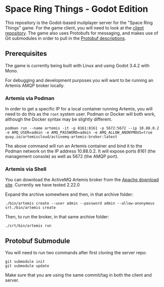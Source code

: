 # Space Ring Things - Godot Edition
This repository is the Godot-based muliplayer server for the "Space Ring Things"
game. For the game client, you will need to look at the [client repository](https://github.com/redhat-gamedev/srt-godot-client). The game also uses Protobufs for messaging, and makes use of Git submodules in order to pull in the [Protobuf descriptions](https://github.com/redhat-gamedev/srt-protobufs).

## Prerequisites
The game is currently being built with Linux and using Godot 3.4.2 with Mono.

For debugging and development purposes you will want to be running an Artemis
AMQP broker locally. 

### Artemis via Podman
In order to get a specific IP for a local container running
Artemis, you will need to do this as the `root` system user. Podman or Docker 
will both work, although the Docker syntax may be slightly different.

```
podman run --name artemis -it -p 8161:8161 -p 5672:5672 --ip 10.88.0.2 -e AMQ_USER=admin -e AMQ_PASSWORD=admin -e AMQ_ALLOW_ANONYMOUS=true quay.io/artemiscloud/activemq-artemis-broker:latest
```

The above command will run an Artemis container and bind it to the Podman
network on the IP address 10.88.0.2. It will expose ports 8161 (the management
console) as well as 5672 (the AMQP port). 

### Artemis via Shell
You can download the ActiveMQ Artemis broker from the [Apache download site](https://activemq.apache.org/components/artemis/download/). Currently we have tested 2.22.0

Expand the archive somewhere and then, in that archive folder:

```
./bin/artemis create --user admin --password admin --allow-anonymous srt./bin/artemis create
```

Then, to run the broker, in that same archive folder:

```
./srt/bin/artemis run
```

## Protobuf Submodule
You will need to run two commands after first cloning the server repo:

```
git submodule init
git submodule update
```

Make sure that you are using the same commit/tag in both the client and server.
